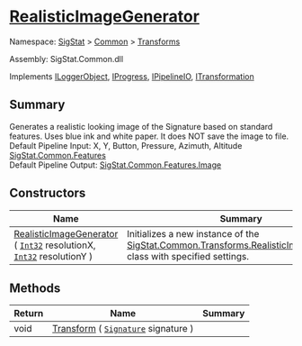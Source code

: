 # [RealisticImageGenerator](./RealisticImageGenerator.md)

Namespace: [SigStat]() > [Common](./../README.md) > [Transforms](./README.md)

Assembly: SigStat.Common.dll

Implements [ILoggerObject](./../ILoggerObject.md), [IProgress](./../Helpers/IProgress.md), [IPipelineIO](./../Pipeline/IPipelineIO.md), [ITransformation](./../ITransformation.md)

## Summary
Generates a realistic looking image of the Signature based on standard features. Uses blue ink and white paper. It does NOT save the image to file.  <br>Default Pipeline Input: X, Y, Button, Pressure, Azimuth, Altitude [SigStat.Common.Features](./Features.md)<br>Default Pipeline Output: [SigStat.Common.Features.Image]()

## Constructors

| Name | Summary | 
| --- | --- | 
| [RealisticImageGenerator](./../../../ctor/RealisticImageGenerator-100663698.md) ( [`Int32`](https://docs.microsoft.com/en-us/dotnet/api/System.Int32) resolutionX, [`Int32`](https://docs.microsoft.com/en-us/dotnet/api/System.Int32) resolutionY ) | Initializes a new instance of the [SigStat.Common.Transforms.RealisticImageGenerator]() class with specified settings. | 


## Methods

| Return | Name | Summary | 
| --- | --- | --- | 
| void | [Transform](./Methods/RealisticImageGenerator-100663699.md) ( [`Signature`](./../Signature.md) signature ) |  | 


